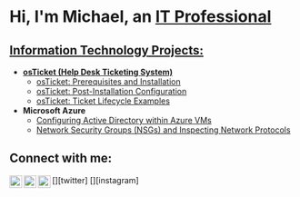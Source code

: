 <h1>Hi, I'm Michael, an <a href="https://www.linkedin.com/in/michael-flower-/">IT Professional</h1>

<h2> Information Technology Projects:</h2>

- <b>osTicket (Help Desk Ticketing System)</b>
  - [osTicket: Prerequisites and Installation](https://github.com/michaelxflow/osticket-prereqs)
  - [osTicket: Post-Installation Configuration](https://github.com/michaelxflow//post-install-config)
  - [osTicket: Ticket Lifecycle Examples](https://github.com/michaelxflow//ticket-lifecycle)
- <b>Microsoft Azure</b>
  - [Configuring Active Directory within Azure VMs](https://github.com/michaelxflow//configure-ad)
  - [Network Security Groups (NSGs) and Inspecting Network Protocols](https://github.com/michaelxflow//azure-network-protocols)

<h2>Connect with me:</h2>

[<img align="left" alt="Josh | Twitter" width="22px" src="https://cdn.jsdelivr.net/npm/simple-icons@v3/icons/twitter.svg" />][twitter]
[<img align="left" alt="Josh | LinkedIn" width="22px" src="https://cdn.jsdelivr.net/npm/simple-icons@v3/icons/linkedin.svg" />][linkedin]
[<img align="left" alt="Josh | Instagram" width="22px" src="https://cdn.jsdelivr.net/npm/simple-icons@v3/icons/instagram.svg" />][instagram]

[facebook]: https://www.facebook.com/teckhelp1
[linkedin]: https://www.linkedin.com/in/michael-flower-
<!---
michaelxflow/michaelxflow is a ✨ special ✨ repository because its `README.md` (this file) appears on your GitHub profile.
You can click the Preview link to take a look at your changes.
--->
